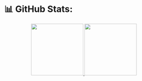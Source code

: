 # 📊 GitHub Stats:
<div align="center">
  <a href="https://github.com/m4110n/"/>
  <img height="165em" src="https://github-readme-stats.vercel.app/api?username=m4110n&show_icons=true&theme=algolia&include_all_commits=true&count_public=true"/>
  <img height="165em" src="https://github-readme-stats.vercel.app/api/top-langs/?username=m4110n&layout=compact&langs_count=7&theme=algolia"/>
</div>
